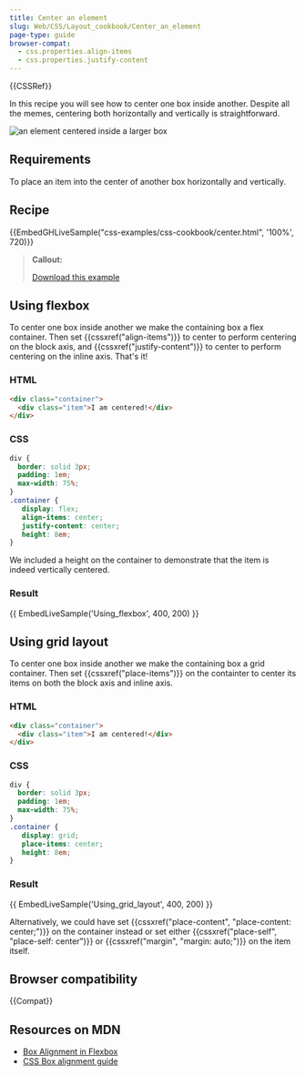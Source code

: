 ```yaml
---
title: Center an element
slug: Web/CSS/Layout_cookbook/Center_an_element
page-type: guide
browser-compat:
  - css.properties.align-items
  - css.properties.justify-content
---
```


{{CSSRef}}

In this recipe you will see how to center one box inside another. Despite all the memes, centering both horizontally and vertically is straightforward.

![an element centered inside a larger box](cookbook-center.png)

## Requirements

To place an item into the center of another box horizontally and vertically.

## Recipe

{{EmbedGHLiveSample("css-examples/css-cookbook/center.html", '100%', 720)}}

> **Callout:**
>
> [Download this example](https://github.com/mdn/css-examples/blob/main/css-cookbook/center--download.html)

## Using flexbox

To center one box inside another we make the containing box a flex container. Then set {{cssxref("align-items")}} to center to perform centering on the block axis, and {{cssxref("justify-content")}} to center to perform centering on the inline axis. That's it!

### HTML

```html
<div class="container">
  <div class="item">I am centered!</div>
</div>
```

### CSS

```css
div {
  border: solid 3px;
  padding: 1em;
  max-width: 75%;
}
.container {
   display: flex;
   align-items: center;
   justify-content: center;
   height: 8em;
}
```

We included a height on the container to demonstrate that the item is indeed vertically centered.

### Result

{{ EmbedLiveSample('Using_flexbox', 400, 200) }}

## Using grid layout

To center one box inside another we make the containing box a grid container. Then set {{cssxref("place-items")}} on the containter to center its items on both the block axis and inline axis.

### HTML

```html
<div class="container">
  <div class="item">I am centered!</div>
</div>
```

### CSS

```css
div {
  border: solid 3px;
  padding: 1em;
  max-width: 75%;
}
.container {
   display: grid;
   place-items: center;
   height: 8em;
}
```

### Result

{{ EmbedLiveSample('Using_grid_layout', 400, 200) }}

Alternatively, we could have set {{cssxref("place-content", "place-content: center;")}} on the container instead or set either {{cssxref("place-self", "place-self: center")}} or {{cssxref("margin", "margin: auto;")}} on the item itself. 

## Browser compatibility

{{Compat}}

## Resources on MDN

- [Box Alignment in Flexbox](/en-US/docs/Web/CSS/CSS_box_alignment/Box_alignment_in_flexbox)
- [CSS Box alignment guide](/en-US/docs/Web/CSS/CSS_box_alignment)
